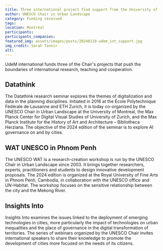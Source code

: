 ```yaml
---
title: Three international project find support from the University of Montreal
author: UNESCO Chair in Urban Landscape
category: Funding received
tags:
location: Montréal
participants: 
participants_companies:
featured_img: assets/images/posts/20240119-udem_int_support.jpg
img_credit: Sarah Tannir
alt:
---
```

UdeM international funds three of the Chair's projects that push the boundaries of international research, teaching and cooperation.

## Datathink
The Datathink research seminar explores the themes of digitalization and data in the planning disciplines. Initiated in 2016 at the École Polytechnique Fédérale de Lausanne and ETH Zurich, it is today co-organized by the UNESCO Chair in Urban Landscape at the University of Montreal, the Max Planck Center for Digital Visual Studies of University of Zurich, and the Max Planck Institute for the History of Art and Architecture – Bibliotheca Herziana. The objective of the 2024 edition of the seminar is to explore AI governance on and by cities.

## WAT UNESCO in Phnom Penh
The UNESCO WAT is a research-creation workshop is run by the UNESCO Chair in Urban Landscape since 2003. It brings together researchers, experts, practitioners and students to design innovative development proposals. The 2024 edition is organized at the Royal University of Fine Arts in Phnom Penh, Cambodia, in collaboration with the UNESCO office and UN-Habitat. The workshop focuses on the sensitive relationship between the city and the Mekong River.

## Insights Into
Insights Into examines the issues linked to the deployment of emerging technologies in cities, more particularly the impact of technologies on urban inequalities and the place of governance in the digital transformation of territories. The series of webinars organized by the UNESCO Chair invites international speakers to share their knowledge to promote the development of cities more focused on the needs of its citizens.
